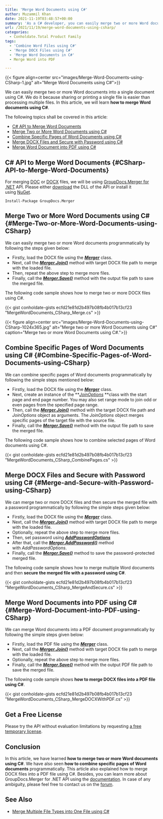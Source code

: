 ```yaml
---
title: 'Merge Word Documents using C#'
author: Muzammil Khan
date: 2021-11-19T03:48:57+00:00
summary: 'As a C# developer, you can easily merge two or more Word documents into a single document programmatically. In this article, you will learn <strong>how to merge Word documents using C#</strong>.'
url: /2021/11/19/merge-word-documents-using-csharp/
categories:
  - Conholdate.Total Product Family
tags:
  - 'Combine Word Files using C#'
  - 'Merge DOCX Files using C#'
  - 'Merge Word Documents in C#'
  - Merge Word into PDF

---
```



{{< figure align=center src="images/Merge-Word-Documents-using-CSharp-1.jpg" alt="Merge Word Documents using C#">}}
 

We can easily merge two or more Word documents into a single document using C#. We do it because sharing or printing a single file is easier than processing multiple files. In this article, we will learn&nbsp;**how to merge Word documents using C#**.

The following topics shall be covered in this article:

  * [C# API to Merge Word Documents][2]
  * [Merge Two or More Word Documents using C#][3]
  * [Combine Specific Pages of Word Documents using C#][4]
  * [Merge DOCX Files and Secure with Password using C#][5]
  * [Merge Word Document into PDF using C#][6]

## C# API to Merge Word Documents {#CSharp-API-to-Merge-Word-Documents}

For merging [DOC][7] or [DOCX][8]&nbsp;files, we will be using [GroupDocs.Merger for .NET][9] API. Please either [download][10]&nbsp;the DLL of the API or install it using&nbsp;[NuGet][11].

<pre class="wp-block-code"><code>Install-Package GroupDocs.Merger</code></pre>

## Merge Two or More Word Documents using C# {#Merge-Two-or-More-Word-Documents-using-CSharp}

We can easily merge two or more Word documents programmatically by following the steps given below:

  * Firstly, load the DOCX file using the&nbsp;**_[Merger][12]_**&nbsp;class.
  * Next, call the&nbsp;**_[Merger.Join()][13]_**&nbsp;method with target DOCX file path to merge with the loaded file.
  * Then, repeat the above step to merge more files.
  * Finally, call the&nbsp;**_[Merger.Save()][14]_**&nbsp;method with the output file path to save the merged file.

The following code sample shows how to merge two or more DOCX files using C#.

{{< gist conholdate-gists ecfd21e81d2b497b08fb4b017b13cf23 "MergeWordDocuments_CSharp_Merge.cs" >}}

{{< figure align=center src="images/Merge-Word-Documents-using-CSharp-1024x365.jpg" alt="Merge two or more Word Documents using C#" caption="Merge two or more Word Documents using C#.">}}
 

## Combine Specific Pages of Word Documents using C# {#Combine-Specific-Pages-of-Word-Documents-using-CSharp}

We can combine specific pages of Word documents programmatically by following the simple steps mentioned below:

  * Firstly, load the DOCX file using the&nbsp;**_[Merger][12]_**&nbsp;class.
  * Next, create an instance of the&nbsp;**_[JoinOptions][16]_&nbsp;**class with the start page and end page number. You may also set range mode to join odd or even pages from the specified page range. 
  * Then, call the _**[Merger.Join()][13]**_ method with the target DOCX file path and _JoinOptions_ object as arguments. The _JoinOptions_ object merges specific pages of the target file with the source file.
  * Finally, call the&nbsp;**_[Merger.Save()][14]_**&nbsp;method with the output file path to save the merged file.

The following code sample shows how to combine selected pages of Word documents using C#.

{{< gist conholdate-gists ecfd21e81d2b497b08fb4b017b13cf23 "MergeWordDocuments_CSharp_CombinePages.cs" >}}

## Merge DOCX Files and Secure with Password using C# {#Merge-and-Secure-with-Password-using-CSharp}

We can merge two or more DOCX files and then secure the merged file with a password programmatically by following the simple steps given below:

  * Firstly, load the DOCX file using the&nbsp;**_[Merger][12]_**&nbsp;class.
  * Next, call the&nbsp;**_[Merger.Join()][13]_**&nbsp;method with target DOCX file path to merge with the loaded file.
  * Optionally, repeat the above step to merge more files.
  * Then, set password using&nbsp;**_[AddPasswordOptions][17]_**
  * After that, call the&nbsp;**_[Merger.AddPassword()][18]_**&nbsp;method with&nbsp;_AddPasswordOptions_.
  * Finally, call the&nbsp;**_[Merger.Save()][14]_**&nbsp;method to save the password-protected merged file.

The following code sample shows how to merge multiple Word documents and then **secure the merged file with a password using C#**.

{{< gist conholdate-gists ecfd21e81d2b497b08fb4b017b13cf23 "MergeWordDocuments_CSharp_MergeAndSecure.cs" >}}

## Merge Word Documents into PDF using C# {#Merge-Word-Document-into-PDF-using-CSharp}

We can merge Word documents into a PDF document programmatically by following the simple steps given below:

  * Firstly, load the PDF file using the&nbsp;**_[Merger][12]_**&nbsp;class.
  * Next, call the&nbsp;**_[Merger.Join()][13]_**&nbsp;method with target DOCX file path to merge with the loaded file.
  * Optionally, repeat the above step to merge more files.
  * Finally, call the&nbsp;**_[Merger.Save()][14]_**&nbsp;method with the output PDF file path to save the merged file.

The following code sample shows **how to merge DOCX files into a PDF file using C#**.

{{< gist conholdate-gists ecfd21e81d2b497b08fb4b017b13cf23 "MergeWordDocuments_CSharp_MergeDOCXWithPDF.cs" >}}

## Get a Free License

Please try the API without evaluation limitations by requesting&nbsp;[a free temporary license][19].

## Conclusion

In this article, we have learned&nbsp;**how to&nbsp;merge two or more Word documents using&nbsp;C#**. We have also seen **how to combine specific pages of Word documents** programmatically. This article also explained how to merge DOCX files into a PDF file using C#. Besides, you can learn more about GroupDocs.Merger for .NET API using the&nbsp;[documentation][20]. In case of any ambiguity, please feel free to contact us on the&nbsp;[forum][21].

## See Also

  * [Merge Multiple File Types into One File using C#][22]

 [1]: https://blog.conholdate.com/wp-content/uploads/sites/27/2021/11/Merge-Word-Documents-using-CSharp-1.jpg
 [2]: #CSharp-API-to-Merge-Word-Documents
 [3]: #Merge-Two-or-More-Word-Documents-using-CSharp
 [4]: #Combine-Specific-Pages-of-Word-Documents-using-CSharp
 [5]: #Merge-and-Secure-with-Password-using-CSharp
 [6]: #Merge-Word-Document-into-PDF-using-CSharp
 [7]: https://docs.fileformat.com/word-processing/doc/
 [8]: https://docs.fileformat.com/word-processing/docx/
 [9]: https://products.groupdocs.com/merger/net
 [10]: https://downloads.groupdocs.com/merger/net
 [11]: https://www.nuget.org/packages/groupdocs.merger
 [12]: https://apireference.groupdocs.com/merger/net/groupdocs.merger/Merger
 [13]: https://apireference.groupdocs.com/merger/net/groupdocs.merger.merger/join/methods/2
 [14]: https://apireference.groupdocs.com/merger/net/groupdocs.merger.merger/save/methods/1
 [15]: https://blog.conholdate.com/wp-content/uploads/sites/27/2021/11/Merge-Word-Documents-using-CSharp.jpg
 [16]: https://apireference.groupdocs.com/merger/net/groupdocs.merger.domain.options/JoinOptions
 [17]: https://apireference.groupdocs.com/merger/net/groupdocs.merger.domain.options/AddPasswordOptions
 [18]: https://apireference.groupdocs.com/merger/net/groupdocs.merger/merger/methods/addpassword
 [19]: https://purchase.groupdocs.com/temporary-license
 [20]: https://docs.groupdocs.com/merger/net/
 [21]: https://forum.groupdocs.com/c/merger/
 [22]: https://blog.groupdocs.com/2021/05/04/merge-multiple-file-types-using-csharp/




